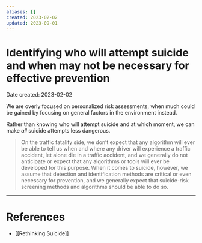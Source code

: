 ```yaml
---
aliases: []
created: 2023-02-02
updated: 2023-09-01
---
```


# Identifying who will attempt suicide and when may not be necessary for effective prevention
Date created: 2023-02-02

We are overly focused on personalized risk assessments, when much could be gained by focusing on general factors in the environment instead.

Rather than knowing who will attempt suicide and at which moment, we can make *all* suicide attempts less dangerous.

> On the traffic fatality side, we don’t expect that any algorithm will ever be able to tell us when and where any driver will experience a traffic accident, let alone die in a traffic accident, and we generally do not anticipate or expect that any algorithms or tools will ever be developed for this purpose. When it comes to suicide, however, we assume that detection and identification methods are critical or even necessary for prevention, and we generally expect that suicide-risk screening methods and algorithms should be able to do so.

---
# References
* [[Rethinking Suicide]]